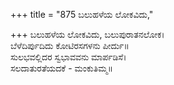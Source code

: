 +++
title = "875 ಬಲುಹಳೆಯ ಲೋಕವಿದು,"

+++
ಬಲುಹಳೆಯ ಲೋಕವಿದು, ಬಲುಪುರಾತನಲೋಕ।  
ಬೆಳೆದಿರ್ಪುದಿದು ಕೋಟಿರಸಗಳನು ಪೀರ್ದು॥  
ಸುಲಭವಲ್ಲಿದರ ಸ್ವಭಾವವನು ಮಾರ್ಪಡಿಸೆ।  
ಸಲದಾತುರತೆಯದಕೆ - ಮಂಕುತಿಮ್ಮ॥  
